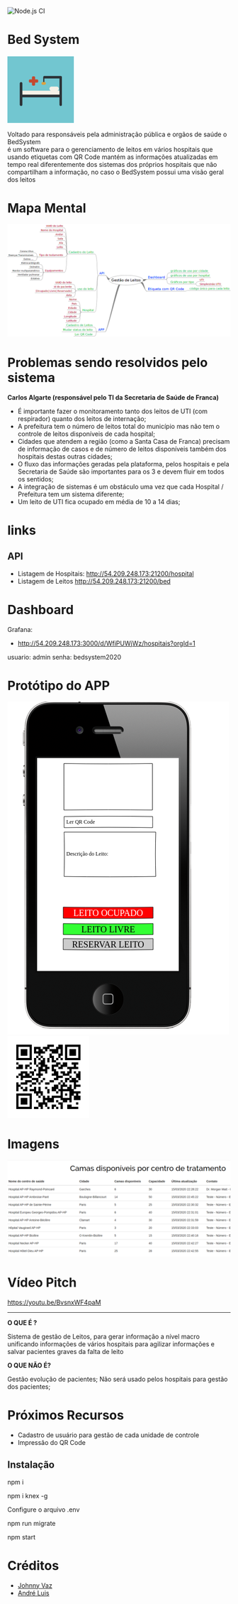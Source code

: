 
![Node.js CI](https://github.com/johnnyvaz1/BedSystem/workflows/Node.js%20CI/badge.svg)

# Bed System
![Logo](/docs/logo2.png)

Voltado para responsáveis pela administração pública e orgãos de saúde o BedSystem  
é um software para o gerenciamento de leitos em vários hospitais
que usando etiquetas com QR Code mantém as informações atualizadas em tempo real
diferentemente dos sistemas dos próprios hospitais que não compartilham a informação,
no caso o BedSystem possui uma visão geral dos leitos

# Mapa Mental
![Mapa Mental](/docs/Gestao-de-Leitos.png)

# Problemas sendo resolvidos pelo sistema
 __Carlos Algarte (responsável pelo TI da Secretaria de Saúde de Franca)__

 * É importante fazer o monitoramento tanto dos leitos de UTI (com respirador) quanto dos leitos de internação;
 * A prefeitura tem o número de leitos total do município mas não tem o controle de leitos disponíveis de cada hospital;
 * Cidades que atendem a região (como a Santa Casa de Franca) precisam de informação de casos e de número de leitos disponíveis também dos hospitais destas outras cidades;
 * O fluxo das informações geradas pela plataforma, pelos hospitais e pela Secretaria de Saúde são importantes para os 3 e devem fluir em todos os sentidos;
 * A integração de sistemas é um obstáculo uma vez que cada Hospital / Prefeitura tem um sistema diferente;
 * Um leito de UTI fica ocupado em média de 10 a 14 dias;

 # links
 ## API
  * Listagem de Hospitais:
 http://54.209.248.173:21200/hospital
  * Listagem de Leitos
 http://54.209.248.173:21200/bed


# Dashboard
Grafana: 
 * http://54.209.248.173:3000/d/WfiPUWjWz/hospitais?orgId=1
 
 usuario: admin
 senha: bedsystem2020

# Protótipo do APP
![APP](/docs/prototipo.png)
![QR Code](/docs/qrcode2.png)

# Imagens

![Camas Disponiveis](/docs/camas-disponiveis.png)

# Vídeo Pitch

https://youtu.be/BvsnxWF4paM

--------
 __O QUE É ?__

Sistema de gestão de Leitos, para gerar informação a nível macro unificando informações de vários hospitais para agilizar informações e salvar pacientes graves da falta de leito

 __O QUE NÃO É?__

Gestão evolução de pacientes;
Não será usado pelos hospitais para gestão dos pacientes;


# Próximos Recursos

 * Cadastro de usuário para gestão de cada unidade de controle
 * Impressão do QR Code

## Instalação

  npm i
  
  npm i knex -g
  
Configure o arquivo .env  

  npm run migrate
  
  npm start


# Créditos

* [Johnny Vaz](https://github.com/johnnyvaz1)
* [André Luis](https://github.com/crypnet)
